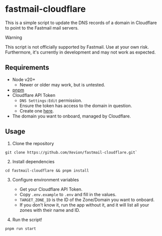 # fastmail-cloudflare

This is a simple script to update the DNS records of a domain in Cloudflare to point to the Fastmail mail servers.

> [!WARNING]
> This script is not officially supported by Fastmail. Use at your own risk.
> Furthermore, it's currently in development and may not work as expected.

## Requirements

- Node v20+
  - Newer or older may work, but is untested.
- [pnpm][pnpm]
- Cloudflare API Token
  - `DNS Settings:Edit` permission.
  - Ensure the token has access to the domain in question.
  - Create one [here][cf-token].
- The domain you want to onboard, managed by Cloudflare.

<!-- TODO: Test Node.js versions -->
<!-- TODO: Test minimum permission requirements -->

## Usage

1. Clone the repository

```
git clone https://github.com/Xevion/fastmail-cloudflare.git`
```

2. Install dependencies

```
cd fastmail-cloudflare && pnpm install
```

3. Configure environment variables

   - Get your Cloudflare API Token.
   - Copy `.env.example` to `.env` and fill in the values.
   - `TARGET_ZONE_ID` is the ID of the Zone/Domain you want to onboard.
   - If you don't know it, run the app without it, and it will list all your zones with their name and ID.

4. Run the script!

```
pnpm run start
```

[cf-token]: https://dash.cloudflare.com/profile/api-tokens
[pnpm]: https://pnpm.io/installation#using-a-standalone-script
